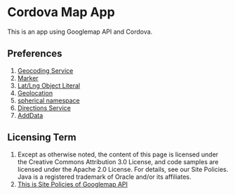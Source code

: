 # Cordova Map App
This is an app using Googlemap API and Cordova.

## Preferences
1. [Geocoding Service](https://developers.google.com/maps/documentation/javascript/geocoding)
2. [Marker](https://developers.google.com/maps/documentation/javascript/markers)
3. [Lat/Lng Object Literal](https://developers.google.com/maps/documentation/javascript/examples/map-latlng-literal)
4. [Geolocation](https://developers.google.com/maps/documentation/javascript/examples/map-geolocation)
5. [spherical namespace](https://developers.google.com/maps/documentation/javascript/reference#spherical)
6. [Directions Service](https://developers.google.com/maps/documentation/javascript/directions)
7. [AddData](https://developers.google.com/maps/documentation/javascript/info-windows-to-db)

## Licensing Term
1. Except as otherwise noted, the content of this page is licensed under the Creative Commons Attribution 3.0 License, and code samples are licensed under the Apache 2.0 License. For details, see our Site Policies. Java is a registered trademark of Oracle and/or its affiliates.
2. [This is Site Policies of Googlemap API](https://developers.google.com/terms/site-policies)

